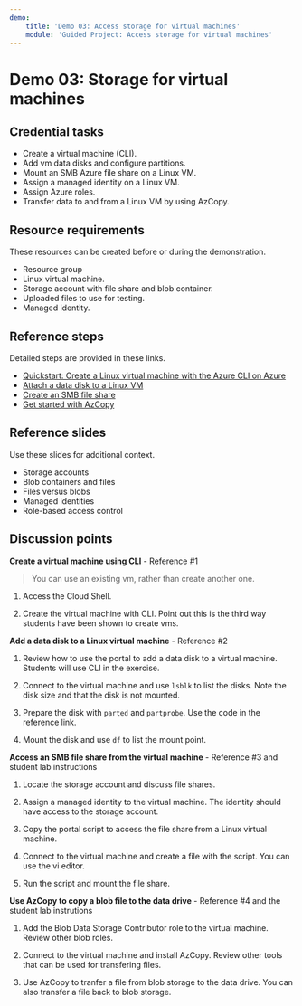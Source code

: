 ```yaml
---
demo:
    title: 'Demo 03: Access storage for virtual machines'
    module: 'Guided Project: Access storage for virtual machines'
---
```


# Demo 03: Storage for virtual machines

## Credential tasks

+ Create a virtual machine (CLI).
+ Add vm data disks and configure partitions. 
+ Mount an SMB Azure file share on a Linux VM.
+ Assign a managed identity on a Linux VM. 
+ Assign Azure roles. 
+ Transfer data to and from a Linux VM by using AzCopy. 

## Resource requirements

These resources can be created before or during the demonstration. 
+ Resource group
+ Linux virtual machine.
+ Storage account with file share and blob container.
+ Uploaded files to use for testing.
+ Managed identity. 

## Reference steps

Detailed steps are provided in these links.

+ [Quickstart: Create a Linux virtual machine with the Azure CLI on Azure](https://learn.microsoft.com/en-us/azure/virtual-machines/linux/quick-create-cli)
+ [Attach a data disk to a Linux VM](https://learn.microsoft.com/azure/virtual-machines/linux/attach-disk-portal)
+ [Create an SMB file share](https://learn.microsoft.com/azure/storage/files/storage-how-to-create-file-share?tabs=azure-portal)
+ [Get started with AzCopy](https://learn.microsoft.com/azure/storage/common/storage-use-azcopy-v10)


## Reference slides

Use these slides for additional context. 
+ Storage accounts
+ Blob containers and files
+ Files versus blobs
+ Managed identities
+ Role-based access control

## Discussion points

**Create a virtual machine using CLI** - Reference #1

>You can use an existing vm, rather than create another one.

1. Access the Cloud Shell.

1. Create the virtual machine with CLI. Point out this is the third way students have been shown to create vms.
   
**Add a data disk to a Linux virtual machine** - Reference #2

1. Review how to use the portal to add a data disk to a virtual machine. Students will use CLI in the exercise.

1. Connect to the virtual machine and use `lsblk` to list the disks. Note the disk size and that the disk is not mounted.

1. Prepare the disk with `parted` and `partprobe`. Use the code in the reference link.

1. Mount the disk and use `df` to list the mount point. 

**Access an SMB file share from the virtual machine** - Reference #3 and student lab instructions

1. Locate the storage account and discuss file shares.

1. Assign a managed identity to the virtual machine. The identity should have access to the storage account.

1. Copy the portal script to access the file share from a Linux virtual machine.

1. Connect to the virtual machine and create a file with the script. You can use the vi editor.

1. Run the script and mount the file share. 

**Use AzCopy to copy a blob file to the data drive** - Reference #4 and the student lab instrutions

1. Add the Blob Data Storage Contributor role to the virtual machine. Review other blob roles. 

1. Connect to the virtual machine and install AzCopy. Review other tools that can be used for transfering files. 

1. Use AzCopy to tranfer a file from blob storage to the data drive. You can also transfer a file back to blob storage.  
